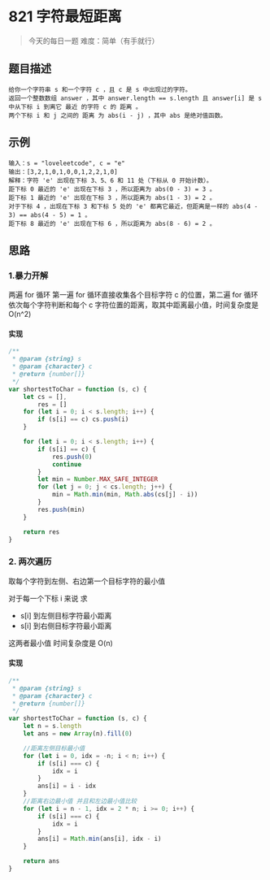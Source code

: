 # 821 字符最短距离

> 今天的每日一题 难度：简单（有手就行）

## 题目描述

```
给你一个字符串 s 和一个字符 c ，且 c 是 s 中出现过的字符。
返回一个整数数组 answer ，其中 answer.length == s.length 且 answer[i] 是 s 中从下标 i 到离它 最近 的字符 c 的 距离 。
两个下标 i 和 j 之间的 距离 为 abs(i - j) ，其中 abs 是绝对值函数。
```

## 示例

```
输入：s = "loveleetcode", c = "e"
输出：[3,2,1,0,1,0,0,1,2,2,1,0]
解释：字符 'e' 出现在下标 3、5、6 和 11 处（下标从 0 开始计数）。
距下标 0 最近的 'e' 出现在下标 3 ，所以距离为 abs(0 - 3) = 3 。
距下标 1 最近的 'e' 出现在下标 3 ，所以距离为 abs(1 - 3) = 2 。
对于下标 4 ，出现在下标 3 和下标 5 处的 'e' 都离它最近，但距离是一样的 abs(4 - 3) == abs(4 - 5) = 1 。
距下标 8 最近的 'e' 出现在下标 6 ，所以距离为 abs(8 - 6) = 2 。
```

## 思路

### 1.暴力开解

两遍 for 循环 第一遍 for 循环直接收集各个目标字符 c 的位置，第二遍 for 循环依次每个字符判断和每个 c 字符位置的距离，取其中距离最小值，时间复杂度是 O(n^2)

#### 实现

```javascript
/**
 * @param {string} s
 * @param {character} c
 * @return {number[]}
 */
var shortestToChar = function (s, c) {
    let cs = [],
        res = []
    for (let i = 0; i < s.length; i++) {
        if (s[i] == c) cs.push(i)
    }

    for (let i = 0; i < s.length; i++) {
        if (s[i] == c) {
            res.push(0)
            continue
        }
        let min = Number.MAX_SAFE_INTEGER
        for (let j = 0; j < cs.length; j++) {
            min = Math.min(min, Math.abs(cs[j] - i))
        }
        res.push(min)
    }

    return res
}
```

### 2. 两次遍历

取每个字符到左侧、右边第一个目标字符的最小值

对于每一个下标 i 来说 求

-   s[i] 到左侧目标字符最小距离
-   s[i] 到右侧目标字符最小距离

这两者最小值 时间复杂度是 O(n)

#### 实现

```javascript
/**
 * @param {string} s
 * @param {character} c
 * @return {number[]}
 */
var shortestToChar = function (s, c) {
    let n = s.length
    let ans = new Array(n).fill(0)

    //距离左侧目标最小值
    for (let i = 0, idx = -n; i < n; i++) {
        if (s[i] === c) {
            idx = i
        }
        ans[i] = i - idx
    }
    //距离右边最小值 并且和左边最小值比较
    for (let i = n - 1, idx = 2 * n; i >= 0; i++) {
        if (s[i] === c) {
            idx = i
        }
        ans[i] = Math.min(ans[i], idx - i)
    }

    return ans
}
```
